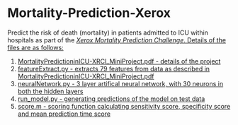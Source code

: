 # Mortality-Prediction-Xerox
Predict the risk of death (mortality) in patients admitted to ICU within hospitals as part of the <i><a href="https://www.hackerrank.com/contests/xerox-research-innovation-challenge-2015/challenges/xerox-predict-mortality">Xerox Mortality Prediction Challenge</i>.
Details of the files are as follows:
<ol type="1">
<li>MortalityPredictioninICU-XRCI_MiniProject.pdf - details of the project
<li>featureExtract.py - extracts 79 features from data as described in MortalityPredictioninICU-XRCI_MiniProject.pdf</li>
<li>neuralNetwork.py - 3 layer artifical neural network, with 30 neurons in both the hidden layers</li>
<li>run_model.py - generating predictions of the model on test data</li>
<li>score.m - scoring function calculating sensitivity score, specificity score and mean prediction time score</li>
</ol>
